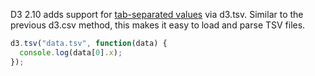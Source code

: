 D3 2.10 adds support for [tab-separated values](http://en.wikipedia.org/wiki/Tab-separated_values) via d3.tsv. Similar to the previous d3.csv method, this makes it easy to load and parse TSV files.

```javascript
d3.tsv("data.tsv", function(data) {
  console.log(data[0].x);
});
```
